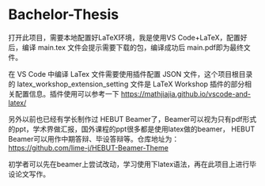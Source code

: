 # Bachelor-Thesis

打开此项目，需要本地配置好LaTeX环境，我是使用VS Code+LaTeX，配置好后，编译 main.tex 文件会提示需要下载的包，编译成功后 main.pdf即为最终文件。

在 VS Code 中编译 LaTex 文件需要使用插件配置 JSON 文件，这个项目根目录的 latex_workshop_extension_setting 文件是 LaTeX Workshop 插件的部分相关配置信息。插件使用可以参考一下 https://mathjiajia.github.io/vscode-and-latex/

另外以前也已经有学长制作过 HEBUT Beamer了，Beamer可以视为只有pdf形式的ppt，学术界做汇报，国外课程的ppt很多都是使用latex做的beamer， HEBUT Beamer可以用作中期答辩、毕设答辩等。仓库地址为：https://github.com/lime-j/HEBUT-Beamer-Theme

初学者可以先在beamer上尝试改动，学习使用下latex语法，再在此项目上进行毕设论文写作。
